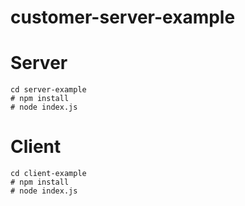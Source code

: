 # customer-server-example

# Server
`cd server-example`  
`# npm install`  
`# node index.js`  

# Client
`cd client-example`  
`# npm install`  
`# node index.js`  